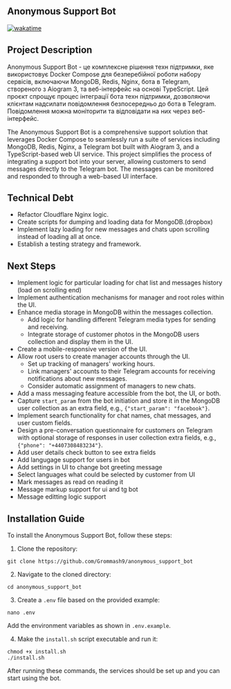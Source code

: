 ## Anonymous Support Bot

<a href="https://wakatime.com/badge/user/d26cd398-7251-4fd1-a726-fb1f96747ca6/project/018bc4dd-87f2-49e0-82d6-3e44d5bd0ee3"><img src="https://wakatime.com/badge/user/d26cd398-7251-4fd1-a726-fb1f96747ca6/project/018bc4dd-87f2-49e0-82d6-3e44d5bd0ee3.svg" alt="wakatime"></a>

## Project Description

Anonymous Support Bot - це комплексне рішення техн підтримки, яке використовує Docker Compose для безперебійної роботи набору сервісів, включаючи MongoDB, Redis, Nginx, бота в Telegram, створеного з Aiogram 3, та веб-інтерфейс на основі TypeScript. Цей проєкт спрощує процес інтеграції бота техн підтримки, дозволяючи клієнтам надсилати повідомлення безпосередньо до бота в Telegram. Повідомлення можна моніторити та відповідати на них через веб-інтерфейс.

The Anonymous Support Bot is a comprehensive support solution that leverages Docker Compose to seamlessly run a suite of services including MongoDB, Redis, Nginx, a Telegram bot built with Aiogram 3, and a TypeScript-based web UI service. This project simplifies the process of integrating a support bot into your server, allowing customers to send messages directly to the Telegram bot. The messages can be monitored and responded to through a web-based UI interface.


## Technical Debt

- Refactor Cloudflare Nginx logic.
- Create scripts for dumping and loading data for MongoDB.(dropbox)
- Implement lazy loading for new messages and chats upon scrolling instead of loading all at once.
- Establish a testing strategy and framework.

## Next Steps

- Implement logic for particular loading for chat list and messages history (load on scrolling end)
- Implement authentication mechanisms for manager and root roles within the UI.
- Enhance media storage in MongoDB within the messages collection.
  - Add logic for handling different Telegram media types for sending and receiving.
  - Integrate storage of customer photos in the MongoDB users collection and display them in the UI.
- Create a mobile-responsive version of the UI.
- Allow root users to create manager accounts through the UI.
  - Set up tracking of managers' working hours.
  - Link managers' accounts to their Telegram accounts for receiving notifications about new messages.
  - Consider automatic assignment of managers to new chats.
- Add a mass messaging feature accessible from the bot, the UI, or both.
- Capture `start_param` from the bot initiation and store it in the MongoDB user collection as an extra field, e.g., `{"start_param": "facebook"}`.
- Implement search functionality for chat names, chat messages, and user custom fields.
- Design a pre-conversation questionnaire for customers on Telegram with optional storage of responses in user collection extra fields, e.g., `{"phone": "+4407308483234"}`.
- Add user details check button to see extra fields
- Add langugage support for users in bot
- Add settings in UI to change bot greeting message
- Select languages what could be selected by customer from UI
- Mark messages as read on reading it
- Message markup support for ui and tg bot
- Message editting logic support


## Installation Guide
To install the Anonymous Support Bot, follow these steps:
1. Clone the repository:
```
git clone https://github.com/Grommash9/anonymous_support_bot
```
2. Navigate to the cloned directory:
```
cd anonymous_support_bot
```
3. Create a `.env` file based on the provided example:
```
nano .env
```
Add the environment variables as shown in `.env.example`.

4. Make the `install.sh` script executable and run it:
```
chmod +x install.sh
./install.sh
```

After running these commands, the services should be set up and you can start using the bot.

